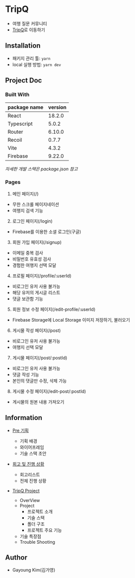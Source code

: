 # TripQ

- 여행 질문 커뮤니티
- [TripQ](https://trip-q.vercel.app/)로 이동하기

## Installation

- 패키지 관리 툴: `yarn`
- local 실행 방법: `yarn dev`

## Project Doc

### Built With

| package name | version |
| ------------ | ------- |
| React        | 18.2.0  |
| Typescript   | 5.0.2   |
| Router       | 6.10.0  |
| Recoil       | 0.7.7   |
| Vite         | 4.3.2   |
| Firebase     | 9.22.0  |

_자세한 개발 스택은 package.json 참고_

### Pages

1. 메인 페이지(/)

  - 무한 스크롤 페이지네이션
  - 여행지 검색 기능

2. 로그인 페이지(/login)

  - Firebase를 이용한 소셜 로그인(구글)

3. 회원 가입 페이지(/signup)

  - 이메일 중복 검사
  - 비밀번호 유효성 검사
  - 경험한 여행지 선택 모달

4. 프로필 페이지(/profile/:userId)

  - 비로그인 유저 사용 불가능
  - 해당 유저의 게시글 리스트
  - 댓글 보관함 기능

5. 회원 정보 수정 페이지(/edit-profile/:userId)

  - Firebase Storage에 Local Storage 이미지 저장하기, 불러오기

6. 게시물 작성 페이지(/post)

  - 비로그인 유저 사용 불가능
  - 여행지 선택 모달

7. 게시물 페이지(/post/:postId)

  - 비로그인 유저 사용 불가능
  - 댓글 작성 기능
  - 본인의 댓글만 수정, 삭제 가능

8. 게시물 수정 페이지(/edit-post/:postId)

  - 게시물의 원본 내용 가져오기

## Information

- [Pre 기획](https://pollen-scapula-cf2.notion.site/Pre-715c064745124284bd38cf24376051f1)

  - 기획 배경
  - 와이어프레임
  - 기술 스택 초안

- [회고 및 진행 상황](https://pollen-scapula-cf2.notion.site/766ed488f6204454a82eeb6661883752)

  - 회고리스트
  - 전체 진행 상황

- [TripQ Project](https://pollen-scapula-cf2.notion.site/TripQ-a08ff011b267420eaefc06db20d3542a)

  - OverView
  - Project
    - 프로젝트 소개
    - 기술 스택
    - 폴더 구조
    - 프로젝트 주요 기능
  - 기술 특장점
  - Trouble Shooting

## Author

- Gayoung Kim(김가영)
